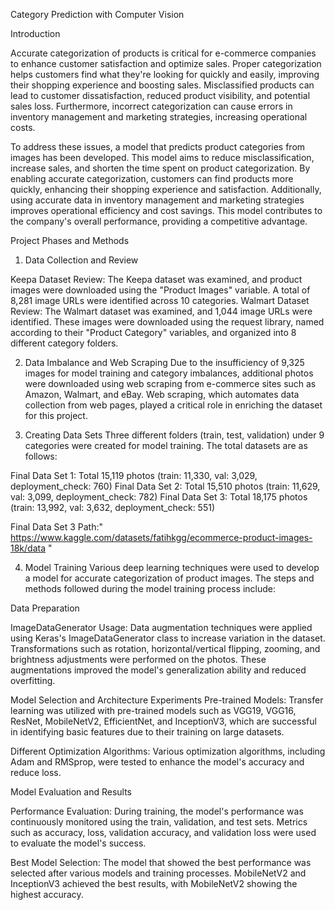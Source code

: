 Category Prediction with Computer Vision

Introduction

Accurate categorization of products is critical for e-commerce companies to enhance customer satisfaction and optimize sales. Proper categorization helps customers find what they're looking for quickly and easily, improving their shopping experience and boosting sales. Misclassified products can lead to customer dissatisfaction, reduced product visibility, and potential sales loss. Furthermore, incorrect categorization can cause errors in inventory management and marketing strategies, increasing operational costs.

To address these issues, a model that predicts product categories from images has been developed. This model aims to reduce misclassification, increase sales, and shorten the time spent on product categorization. By enabling accurate categorization, customers can find products more quickly, enhancing their shopping experience and satisfaction. Additionally, using accurate data in inventory management and marketing strategies improves operational efficiency and cost savings. This model contributes to the company's overall performance, providing a competitive advantage.

Project Phases and Methods
1. Data Collection and Review
   
Keepa Dataset Review: The Keepa dataset was examined, and product images were downloaded using the "Product Images" variable. A total of 8,281 image URLs were identified across 10 categories.
Walmart Dataset Review: The Walmart dataset was examined, and 1,044 image URLs were identified. These images were downloaded using the request library, named according to their "Product Category" variables, and organized into 8 different category folders.

2. Data Imbalance and Web Scraping
Due to the insufficiency of 9,325 images for model training and category imbalances, additional photos were downloaded using web scraping from e-commerce sites such as Amazon, Walmart, and eBay. Web scraping, which automates data collection from web pages, played a critical role in enriching the dataset for this project.

3. Creating Data Sets
Three different folders (train, test, validation) under 9 categories were created for model training. The total datasets are as follows:

Final Data Set 1: Total 15,119 photos (train: 11,330, val: 3,029, deployment_check: 760)
Final Data Set 2: Total 15,510 photos (train: 11,629, val: 3,099, deployment_check: 782)
Final Data Set 3: Total 18,175 photos (train: 13,992, val: 3,632, deployment_check: 551)

Final Data Set 3 Path:" https://www.kaggle.com/datasets/fatihkgg/ecommerce-product-images-18k/data "

4. Model Training
Various deep learning techniques were used to develop a model for accurate categorization of product images. The steps and methods followed during the model training process include:

Data Preparation

ImageDataGenerator Usage: Data augmentation techniques were applied using Keras's ImageDataGenerator class to increase variation in the dataset. Transformations such as rotation, horizontal/vertical flipping, zooming, and brightness adjustments were performed on the photos. These augmentations improved the model's generalization ability and reduced overfitting.

Model Selection and Architecture Experiments
Pre-trained Models: Transfer learning was utilized with pre-trained models such as VGG19, VGG16, ResNet, MobileNetV2, EfficientNet, and InceptionV3, which are successful in identifying basic features due to their training on large datasets.

Different Optimization Algorithms: Various optimization algorithms, including Adam and RMSprop, were tested to enhance the model's accuracy and reduce loss.

Model Evaluation and Results

Performance Evaluation: During training, the model's performance was continuously monitored using the train, validation, and test sets. Metrics such as accuracy, loss, validation accuracy, and validation loss were used to evaluate the model's success.

Best Model Selection: The model that showed the best performance was selected after various models and training processes. MobileNetV2 and InceptionV3 achieved the best results, with MobileNetV2 showing the highest accuracy.



